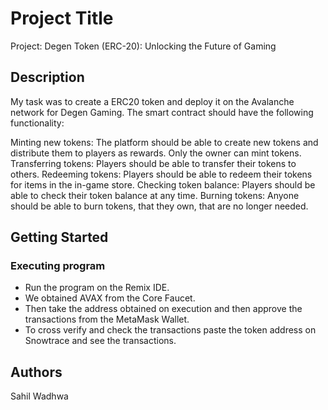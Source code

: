 # Project Title

Project: Degen Token (ERC-20): Unlocking the Future of Gaming

## Description

My task was to create a ERC20 token and deploy it on the Avalanche network for Degen Gaming. The smart contract should have the following functionality:

Minting new tokens: The platform should be able to create new tokens and distribute them to players as rewards. Only the owner can mint tokens.
Transferring tokens: Players should be able to transfer their tokens to others.
Redeeming tokens: Players should be able to redeem their tokens for items in the in-game store.
Checking token balance: Players should be able to check their token balance at any time.
Burning tokens: Anyone should be able to burn tokens, that they own, that are no longer needed.

## Getting Started



### Executing program

* Run the program on the Remix IDE.
* We obtained AVAX from the Core Faucet.
* Then take the address obtained on execution and then approve the transactions from the MetaMask Wallet.
* To cross verify and check the transactions paste the token address on Snowtrace and see the transactions.

## Authors

Sahil Wadhwa


